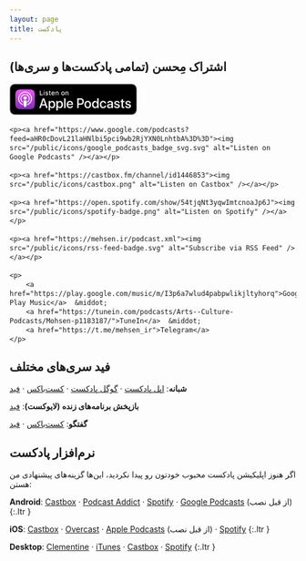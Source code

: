 ```yaml
---
layout: page
title: پادکست
---
```

<style>
#sub a { border: none; }
#sub img { width: 14rem; max-width: 60%; }
</style>

## اشتراک مِحسن (تمامی پادکست‌ها و سری‌ها)
<div class="center" id="sub">
	<p><a href="https://itunes.apple.com/us/podcast/%D9%85-%D8%AD%D8%B3%D9%86/id1431035380"><img src="/public/icons/US_UK_Apple_Podcasts_Listen_Badge_RGB.svg" alt="Listen on Apple Podcasts (iTunes)" /></a></p>

	<p><a href="https://www.google.com/podcasts?feed=aHR0cDovL21laHNlbi5pci9wb2RjYXN0LnhtbA%3D%3D"><img src="/public/icons/google_podcasts_badge_svg.svg" alt="Listen on Google Podcasts" /></a></p>

	<p><a href="https://castbox.fm/channel/id1446853"><img src="/public/icons/castbox.png" alt="Listen on Castbox" /></a></p>

	<p><a href="https://open.spotify.com/show/54tjqNt3yqwImtcnoaJp6J"><img src="/public/icons/spotify-badge.png" alt="Listen on Spotify" /></a></p>

	<p><a href="https://mehsen.ir/podcast.xml"><img src="/public/icons/rss-feed-badge.svg" alt="Subscribe via RSS Feed" /></a></p>

	<p>
		<a href="https://play.google.com/music/m/I3p6a7wlud4pabpwlikjltyhorq">Google Play Music</a>  &middot;
		<a href="https://tunein.com/podcasts/Arts--Culture-Podcasts/Mohsen-p1183187/">TuneIn</a>  &middot;
		<a href="https://t.me/mehsen_ir">Telegram</a>
	</p>

</div>

## فید سری‌های مختلف
  
**شبانه**: 
[اپل پادکست](https://itunes.apple.com/us/podcast/%D8%B4%D8%A8%D8%A7%D9%86%D9%87/id1455731267) &middot;
[گوگل پادکست](https://www.google.com/podcasts?feed=aHR0cDovL21laHNlbi5pci9zaGFiYW5lLnhtbA%3D%3D) &middot;
[کست‌باکس](https://castbox.fm/channel/id1484724) &middot;
[فید](https://mehsen.ir/shabane.xml) 

**بازپخش برنامه‌های زنده (لایوکست)**:
[فید](https://mehsen.ir/livecasts.xml)

**گفتگو**: 
[کست‌باکس](https://castbox.fm/channel/id2676607) &middot;
[فید](https://mehsen.ir/goftego.xml)

## نرم‌افزار پادکست
اگر هنوز اپلیکیشن پادکست محبوب خودتون رو پیدا نکردید، این‌ها گزینه‌های پیشنهادی من هستن:

**Android**:
[Castbox](https://play.google.com/store/apps/details?id=fm.castbox.audiobook.radio.podcast)
&middot;
[Podcast Addict](https://play.google.com/store/apps/details?id=com.bambuna.podcastaddict)
&middot;
[Spotify](https://play.google.com/store/apps/details?id=com.spotify.music)
&middot;
[Google Podcasts](https://play.google.com/store/apps/details?id=com.google.android.apps.podcasts) (از قبل نصب)
{:.ltr }

**iOS**:
[Castbox](https://itunes.apple.com/app/castbox-radio/id1243410543)
&middot;
[Overcast](https://itunes.apple.com/us/app/overcast-podcast-player/id888422857)
&middot;
[Apple Podcasts](https://itunes.apple.com/us/app/podcasts/id525463029) (از قبل نصب)
&middot; 
[Spotify](https://itunes.apple.com/us/app/spotify-music/id324684580)
{:.ltr }

**Desktop**:
[Clementine](https://www.clementine-player.org/)
&middot; 
[iTunes](https://www.apple.com/itunes/)
&middot; 
[Castbox](https://castbox.fm/)
&middot; 
[Spotify](https://www.spotify.com/)
{:.ltr }

